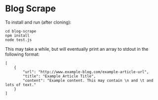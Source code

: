 # Blog Scrape

To install and run (after cloning): 

	cd blog-scrape
	npm install
	node test.js

This may take a while, but will eventually print an array to stdout in the following format:


	[
		{
			"url": "http://www.example-blog.com/example-article-url",
			"title": "Example Article Title",
			"content": "Example content. This may contain \n and \t and lots of text."
		}
	]